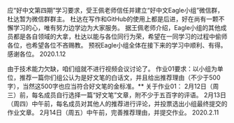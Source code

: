 应“好中文第四期”学习要求，受王佩老师信任并建立“好中文Eagle小组”微信群，杜达暂为微信群群主。
杜达在写作和GitHub的使用上都是后进，好在尚有一颗不懈学习的心，唯有努力边学边为大家服务。
据王佩老师介绍，Eagle小组的其他成员都是各自领域的大拿，杜达以能与各位同行为荣，希望在一同学习的过程中偷师各位，也希望各位不吝赐教。
预祝Eagle小组全体在接下来的学习中顺利、有得。
感谢各位。
2020.1.12

由于技术能力欠缺，咱们组就不进行视频会议讨论了。
作业01要求：以小组为单位，推荐一篇你们组公认为是好文笔的白话文，并且给出推荐理由（不少于500字），当然这500字也应当符合好文笔的金标准。**
关于作业01：
2月12日（周三）前，每名成员自行选择一篇“好文笔”文章，附不少于五百字的评语。
2月13日（周四）中午前，每名成员对其他人的推荐进行评论，并投票选出小组最终提交的作业文章。
2月14日（周五）中午前，完善推荐理由，并提交作业。
2020.2.11
